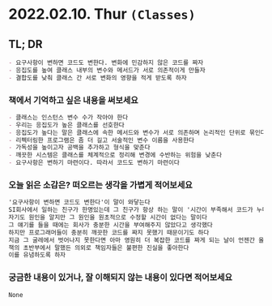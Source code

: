 # 2022.02.10. Thur `(Classes)`

## TL; DR

```markdown
- 요구사항이 변하면 코드도 변한다. 변화에 민감하지 않은 코드를 짜자
- 응집도를 높여 클래스 내부의 변수와 메서드가 서로 의존적이게 만들자
- 결합도를 낮춰 클래스 간 서로 변화의 영향을 적게 받도록 하자
```

### 책에서 기억하고 싶은 내용을 써보세요

```markdown
- 클래스는 인스턴스 변수 수가 작아야 한다
- 우리는 응집도가 높은 클래스를 선호한다
- 응집도가 높다는 말은 클래스에 속한 메서드와 변수가 서로 의존하며 논리적인 단위로 묶인다는 말이다
- 리펙터링한 프로그램은 좀 더 길고 서술적인 변수 이름을 사용한다
- 가독성을 높이고자 공백을 추가하고 형식을 맞춘다 
- 깨끗한 시스템은 클래스를 체계적으로 정리해 변경에 수반하는 위험을 낮춘다
- 요구사항은 변하기 마련이다. 따라서 코드도 변하기 마련이다 
```

### 오늘 읽은 소감은? 떠오르는 생각을 가볍게 적어보세요

```markdown
'요구사항이 변하면 코드도 변한다'이 말이 와닿는다
SI회사에서 일하는 친구가 한명있는데 그 친구가 항상 하는 말이 '시간이 부족해서 코드가 누더기가 된다'였다
자기도 원인을 알지만 그 원인을 원초적으로 수정할 시간이 없다는 말이다
그 얘기를 들을 때에는 회사가 충분한 시간을 부여해주지 않았다고 생각했다
하지만 프로그래머들이 충분히 깨끗한 코드를 짜지 못했기 때문이기도 하다
지금 그 굴레에서 벗어나지 못한다면 아마 영원히 더 복잡한 코드를 짜게 되는 날이 언젠간 올 것이다
책의 초반부에서 말했든 의외로 책임자들은 불편한 진실을 좋아한다
이를 유념하도록 하자
```

### 궁금한 내용이 있거나, 잘 이해되지 않는 내용이 있다면 적어보세요

```markdown
None
```
